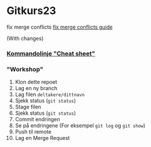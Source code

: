 # Gitkurs23

fix merge conflicts
[fix merge conflicts guide](https://docs.github.com/en/pull-requests/collaborating-with-pull-requests/addressing-merge-conflicts/resolving-a-merge-conflict-using-the-command-line)

(With changes)

### [Kommandolinje "Cheat sheet"](https://education.github.com/git-cheat-sheet-education.pdf)

### "Workshop"

1. Klon dette repoet
1. Lag en ny branch
1. Lag filen `deltakere/dittnavn`
1. Sjekk status (`git status`)
1. Stage filen
1. Sjekk status (`git status`)
1. Commit endringen
1. Se på endringene (For eksempel `git log` og `git show`)
1. Push til remote
1. Lag en Merge Request

